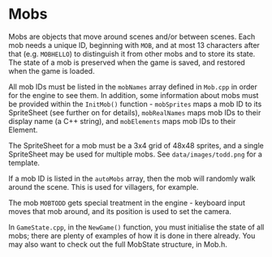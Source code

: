 Mobs
====

Mobs are objects that move around scenes and/or between scenes. Each mob needs a unique ID, beginning with `MOB`, and at most 13 characters after that (e.g. `MOBHELLO`) to distinguish it from other mobs and to store its state. The state of a mob is preserved when the game is saved, and restored when the game is loaded.

All mob IDs must be listed in the `mobNames` array defined in `Mob.cpp` in order for the engine to see them. In addition, some information about mobs must be provided within the `InitMob()` function - `mobSprites` maps a mob ID to its SpriteSheet (see further on for details), `mobRealNames` maps mob IDs to their display name (a C++ string), and `mobElements` maps mob IDs to their Element.

The SpriteSheet for a mob must be a 3x4 grid of 48x48 sprites, and a single SpriteSheet may be used for multiple mobs. See `data/images/todd.png` for a template.

If a mob ID is listed in the `autoMobs` array, then the mob will randomly walk around the scene. This is used for villagers, for example.

The mob `MOBTODD` gets special treatment in the engine - keyboard input moves that mob around, and its position is used to set the camera.

In `GameState.cpp`, in the `NewGame()` function, you must initialise the state of all mobs; there are plenty of examples of how it is done in there already. You may also want to check out the full MobState structure, in Mob.h.
